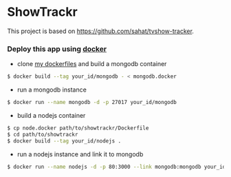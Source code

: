 # ShowTrackr

This project is based on <https://github.com/sahat/tvshow-tracker>.

### Deploy this app using [docker](https://www.docker.com/)

* clone [my dockerfiles](https://github.com/t-p/dockerfiles.git) and build a mongodb container

```sh
$ docker build --tag your_id/mongodb - < mongodb.docker
```

* run a mongodb instance

```sh
$ docker run --name mongodb -d -p 27017 your_id/mongodb
```

* build a nodejs container

```sh
$ cp node.docker path/to/showtrackr/Dockerfile
$ cd path/to/showtrackr
$ docker build --tag your_id/nodejs .
```

* run a nodejs instance and link it to mongodb

```sh
$ docker run --name nodejs -d -p 80:3000 --link mongodb:mongodb your_id/nodejs
```

